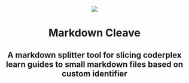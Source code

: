 <p align="center">
  <img src="https://i.imgur.com/TPyj7SHt.jpg"/>
</p>
<h1 align="center">Markdown Cleave</h1>
<h2 align="center">A markdown splitter tool for slicing coderplex learn guides to small markdown files based on custom identifier
</h2>
